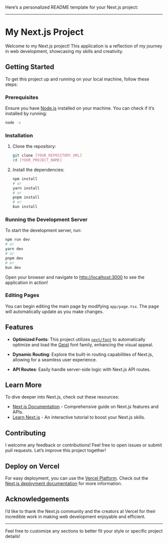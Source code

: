 Here’s a personalized README template for your Next.js project:

---

# My Next.js Project

Welcome to my Next.js project! This application is a reflection of my journey in web development, showcasing my skills and creativity.

## Getting Started

To get this project up and running on your local machine, follow these steps:

### Prerequisites

Ensure you have [Node.js](https://nodejs.org/) installed on your machine. You can check if it’s installed by running:

```bash
node -v
```

### Installation

1. Clone the repository:

   ```bash
   git clone [YOUR_REPOSITORY_URL]
   cd [YOUR_PROJECT_NAME]
   ```

2. Install the dependencies:

   ```bash
   npm install
   # or
   yarn install
   # or
   pnpm install
   # or
   bun install
   ```

### Running the Development Server

To start the development server, run:

```bash
npm run dev
# or
yarn dev
# or
pnpm dev
# or
bun dev
```

Open your browser and navigate to [http://localhost:3000](http://localhost:3000) to see the application in action!

### Editing Pages

You can begin editing the main page by modifying `app/page.tsx`. The page will automatically update as you make changes.

## Features

- **Optimized Fonts**: This project utilizes [`next/font`](https://nextjs.org/docs/app/building-your-application/optimizing/fonts) to automatically optimize and load the [Geist](https://vercel.com/font) font family, enhancing the visual appeal.
  
- **Dynamic Routing**: Explore the built-in routing capabilities of Next.js, allowing for a seamless user experience.

- **API Routes**: Easily handle server-side logic with Next.js API routes.

## Learn More

To dive deeper into Next.js, check out these resources:

- [Next.js Documentation](https://nextjs.org/docs) - Comprehensive guide on Next.js features and APIs.
- [Learn Next.js](https://nextjs.org/learn) - An interactive tutorial to boost your Next.js skills.

## Contributing

I welcome any feedback or contributions! Feel free to open issues or submit pull requests. Let’s improve this project together!

## Deploy on Vercel

For easy deployment, you can use the [Vercel Platform](https://vercel.com/new?utm_medium=default-template&filter=next.js&utm_source=create-next-app&utm_campaign=create-next-app-readme). Check out the [Next.js deployment documentation](https://nextjs.org/docs/app/building-your-application/deploying) for more information.

## Acknowledgements

I’d like to thank the Next.js community and the creators at Vercel for their incredible work in making web development enjoyable and efficient.

---

Feel free to customize any sections to better fit your style or specific project details!